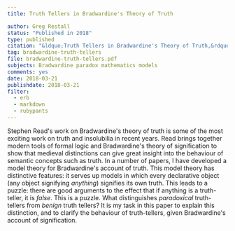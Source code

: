 ```yaml
---
title: Truth Tellers in Bradwardine's Theory of Truth

author: Greg Restall
status: "Published in 2018"
type: published
citation: "&ldquo;Truth Tellers in Bradwardine's Theory of Truth,&rdquo; pages 143-154 in <em><a href=\"http://www.illc.uva.nl/GPMR-LS1/proceedings.html\">Modern Views of Medieval Logic</a></em>, edited by Christoph Kann, Benedikt Loewe, Christian Rode and Sara L. Uckelman, Recherches de Th&eacute;ologie et Philosophie M&eacute;di&eacute;vales&mdash;Bibliotheca. Peeters Publishers, 2018"
tag: bradwardine-truth-tellers
file: bradwardine-truth-tellers.pdf
subjects: Bradwardine paradox mathematics models
comments: yes
date: 2018-03-21
publishdate: 2018-03-21
filter:
  - erb
  - markdown
  - rubypants
---
```

Stephen Read's work on Bradwardine's theory of truth is some of the most exciting work on truth and insolubilia in recent years. Read brings together modern tools of formal logic and Bradwardine's theory of signification to show that medieval distinctions can give great insight into the behaviour of semantic concepts such as truth. In a number of papers, I have developed a model theory for Bradwardine's account of truth. This model theory has distinctive features: it serves up models in which every declarative object (any object signifying <em>anything</em>) signifies its own truth. This leads to a puzzle: there are good arguments to the effect that if anything is a truth-teller, it is <em>false</em>. This is a puzzle. What distinguishes <em>paradoxical</em> truth-tellers from <em>benign</em> truth tellers? It is my task in this paper to explain this distinction, and to clarify the behaviour of truth-tellers, given Bradwardine's account of signification.
